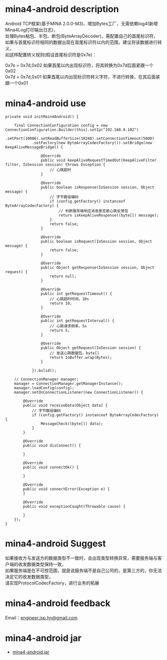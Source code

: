 # mina4-android description
Android TCP框架(基于MINA 2.0.0-M3)、增加Bytes工厂、无需依赖log4(新增Mina4Log打印输出日志)，
<br>处理Bytes粘包、半包、断包(ByteArrayDecoder)，需配置自己的首尾标识符，
<br>如果与首尾标识符相同的数据出现在首尾标识符以内的范围，建议将该数据进行转义，
<br>如这样配置转义规则(假设首尾标识符是0x7e)：

0x7e = 0x7d,0x02 如果首尾以内出现标识符，将其转换为0x7d后面紧跟一个0x02
<br>0x7d = 0x7d,0x01 如果首尾以内出现标识符转义字符，不进行转换，在其后面紧跟一个0x01

# mina4-android use
	private void initMain4Android() {

		final ConnectionConfiguration config = new ConnectionConfiguration.Builder(this).setIp("192.168.0.102")
				.setPort(10086).setReadBufferSize(10240).setConnectionTimeout(5000)
				.setFactory(new ByteArrayCodecFactory()).setBridge(new KeepAliveMessageBridge() {

					@Override
					public void keepAliveRequestTimedOut(KeepAliveFilter filter, IoSession session) throws Exception {
						// 心跳超时
					}

					@Override
					public boolean isResponse(IoSession session, Object message) {
						// 字节数组编码
						if (config.getFactory() instanceof ByteArrayCodecFactory) {
						    // 判断服务端响应消息是否是心跳反馈包
							return isKeepAliveResponse((byte[]) message);
						}
						return false;
					}

					@Override
					public boolean isRequest(IoSession session, Object message) {
						return false;
					}

					@Override
					public Object getResponse(IoSession session, Object request) {
						return null;
					}

					@Override
					public int getRequestTimeout() {
					    // 心跳超时时间，10s
						return 10;
					}

					@Override
					public int getRequestInterval() {
					    // 心跳请求频率，5s
						return 5;
					}

					@Override
					public Object getRequest(IoSession session) {
					    // 发送心跳数据包，byte[]
						return IoBuffer.wrap(Bytes);
					}

				}).bulid();

		// ConnectionManager manager;
		manager = ConnectionManager.getManagerInstance();
		manager.loadConfig(config);
		manager.setOnConnectionListener(new ConnectionListener() {

			@Override
			public void receiveData(Object data) {
				// 字节数组编码
				if (config.getFactory() instanceof ByteArrayCodecFactory) {
					MessageCheck((byte[]) data);
				}
			}

			@Override
			public void disConnect() {

			}

			@Override
			public void connectOk() {

			}

			@Override
			public void connectError(Exception e) {
			}

			@Override
			public void exceptionCaught(Throwable cause) {

			}
		});
	}
	
# mina4-android Suggest
如果接收方与发送方的数据类型不一致时，会出现类型转换异常，需要服务端与客户端的收发数据类型保持一致，
<br>如果服务端是在不可控范围，就是说服务端不是自己公司的，是第三方的，你无法决定它的收发数据类型，
<br>请实现ProtocolCodecFactory，进行业务的拓展

# mina4-android feedback
Email：engineer.jsp.hn@gmail.com

# mina4-android jar
*  [mina4-android.jar](https://github.com/Mr-Jiang/mina4-android/blob/master/bin/mina4-android.jar)